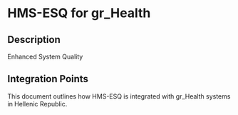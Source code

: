 # HMS-ESQ for gr_Health

## Description

Enhanced System Quality

## Integration Points

This document outlines how HMS-ESQ is integrated with gr_Health systems in Hellenic Republic.
